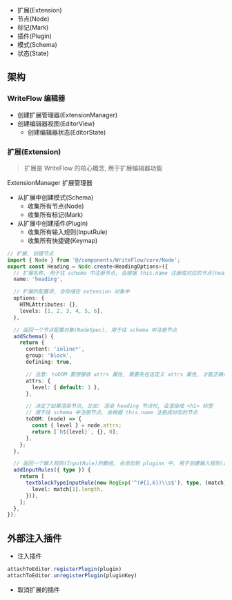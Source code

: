 


- 扩展(Extension)
- 节点(Node)
- 标记(Mark)
- 插件(Plugin)
- 模式(Schema)
- 状态(State)


## 架构

### WriteFlow 编辑器

- 创建扩展管理器(ExtensionManager)
- 创建编辑器视图(EditorView)
  - 创建编辑器状态(EditorState)

### 扩展(Extension)

> 扩展是 WriteFlow 的核心概念, 用于扩展编辑器功能

ExtensionManager 扩展管理器
- 从扩展中创建模式(Schema)
  - 收集所有节点(Node)
  - 收集所有标记(Mark)
- 从扩展中创建插件(Plugin)
  - 收集所有输入规则(InputRule)
  - 收集所有快捷键(Keymap)


```ts
// 扩展, 创建节点
import { Node } from '@/components/WriteFlow/core/Node';
export const Heading = Node.create<HeadingOptions>({
  // 扩展名称, 用于往 schema 中注册节点, 会根据 this.name 注册成对应的节点(heading)
  name: 'heading', 

  // 扩展的配置项, 会存储在 extension 对象中
  options: {
    HTMLAttributes: {},
    levels: [1, 2, 3, 4, 5, 6],
  },

  // 返回一个节点配置对象(NodeSpec), 用于往 schema 中注册节点
  addSchema() {
    return {
      content: 'inline*',
      group: 'block',
      defining: true,

      // 注意: toDOM 要想接收 attrs 属性, 需要先在这定义 attrs 属性, 才能正确传递获取到该属性值
      attrs: {
        level: { default: 1 },
      },

      // 决定了如果渲染节点, 比如: 渲染 heading 节点时, 会渲染成 <h1> 标签
      // 用于往 schema 中注册节点, 会根据 this.name 注册成对应的节点
      toDOM: (node) => {
        const { level } = node.attrs;
        return [`h${level}`, {}, 0];
      },
    };
  },

  // 返回一个输入规则(InputRule)的数组, 会添加到 plugins 中, 用于创建输入规则(inputRules)
  addInputRules({ type }) {
    return [
      textblockTypeInputRule(new RegExp('^(#{1,6})\\s$'), type, (match) => ({
        level: match[1].length,
      })),
    ];
  },
});

```

## 外部注入插件

- 注入插件

```js
attachToEditor.registerPlugin(plugin)
attachToEditor.unregisterPlugin(pluginKey)
```

- 取消扩展的插件
